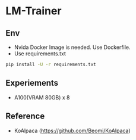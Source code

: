 # LM-Trainer

## Env
- Nvida Docker Image is needed. Use Dockerfile.
- Use requirements.txt
```bash
pip install -U -r requirements.txt
```



## Experiements
- A100(VRAM 80GB) x 8


## Reference
- KoAlpaca (https://github.com/Beomi/KoAlpaca)